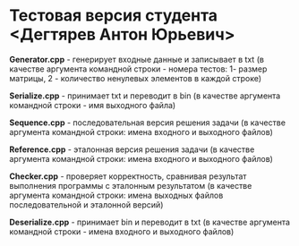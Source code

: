 # Тестовая версия студента <Дегтярев Антон Юрьевич>

**Generator.cpp** - генерирует входные данные и записывает в txt 
(в качестве аргумента командной строки - номера тестов: 1- размер матрицы, 2 - количество ненулевых элементов в каждой строке)

**Serialize.cpp** - принимает txt и переводит в bin 
(в качестве аргумента командной строки - имя выходного файла)

**Sequence.cpp** - последовательная версия решения задачи 
(в качестве аргумента командной строки: имена входного и выходного файлов)

**Reference.cpp** - эталонная версия решения задачи 
(в качестве аргумента командной строки: имена входного и выходного файлов)

 **Сhecker.cpp** - проверяет корректность, сравнивая результат выполнения программы с эталонным результатом
 (в качестве аргумента командной строки: имена выходных файлов последовательной и эталонной версий)

 **Deserialize.cpp** - принимает bin и переводит в txt 
(в качестве аргумента командной строки - имена входного и выходного файлов)